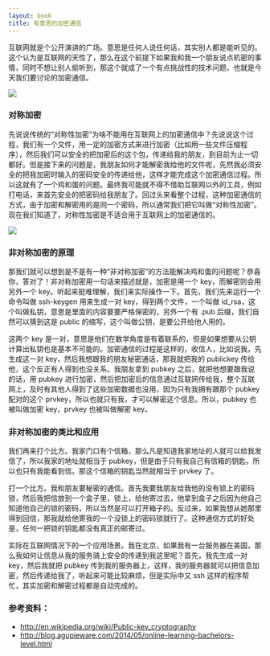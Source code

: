 ```yaml
---
layout: book
title: 有意思的加密通信
---
```


互联网就是个公开演讲的广场。意思是任何人说任何话，其实别人都是能听见的。这个认为是互联网的天性了，那么在这个前提下如果我和我一个朋友说点机密的事情，同时不想让别人偷听到，那这个就成了一个有点挑战性的技术问题，也就是今天我们要讨论的加密通信。

![](http://peterpic.qiniudn.com/mim.png)


### 对称加密
先说说传统的“对称性加密”为啥不能用在互联网上的加密通信中？先说说这个过程，我们有一个文件，用一定的加密方式来进行加密（比如用一些文件压缩程序），然后我们可以安全的把加密后的这个包，传递给我的朋友，到目前为止一切都好。但是接下来的问题是，我朋友如何才能解密我给他的文件呢，先然我必须安全的把我加密时输入的密码安全的传递给他，这样才能完成这个加密通信过程。所以这就有了一个鸡和蛋的问题。最终我可能就不得不借助互联网以外的工具，例如打电话，来首先安全的把密码给我朋友了。回过头来看整个过程，这种加密通信的方式，由于加密和解密用的是同一个密码，所以通常我们把它叫做“对称性加密”。现在我们知道了，对称性加密是不适合用于互联网上的加密通信的。

![](http://peterpic.qiniudn.com/dui_chen.png)

### 非对称加密的原理
那我们就可以想到是不是有一种“非对称加密”的方法能解决鸡和蛋的问题呢？恭喜你，答对了！非对称加密用一句话来描述就是，加密是用一个 key，而解密则会用另外一个 key。听起来挺难理解，我们来实际操作一下。首先，我们先来运行一个命令叫做 ssh-keygen 用来生成一对 key，得到两个文件，一个叫做 id_rsa，这个叫做私钥，意思是里面的内容要要严格保密的，另外一个有 .pub 后缀，我们自然可以猜到这是 public 的缩写，这个叫做公钥，是要公开给他人用的。

这两个 key 是一对，意思是他们在数学角度是有着联系的，但是如果想要从公钥计算出私钥也是基本不可能的。加密通信的过程是这样的，收信人，比如说我，先生成这一对 key，然后我想跟我的朋友秘密通话，那我就把我的 publickey 传给他，这个反正有人得到也没关系。我朋友拿到 pubkey 之后，就把他想要跟我说的话，用 pubkey 进行加密，然后把加密后的信息通过互联网传给我，整个互联网上，及时有其他人得到了这些加密数据也没用，因为只有我拥有跟那个 pubkey 配对的这个 prvkey，所以也就只有我，才可以解密这个信息。所以，pubkey 也被叫做加密 key，prvkey 也被叫做解密 key。


### 非对称加密的类比和应用

我们再来打个比方。我家门口有个信箱，那么凡是知道我家地址的人就可以给我发信了，所以我家的地址就相当于 pubkey，但是由于只有我自己有信箱的钥匙，所以也只有我能看到信。那这个信箱的钥匙当然就相当于 prvkey 了。


打一个比方。我和朋友要秘密的通信。首先我要我朋友给我他的没有锁上的密码锁，然后我把信放到一个盒子里，锁上，给他寄过去，他拿到盒子之后因为他自己知道他自己的锁的密码，所以当然是可以打开箱子的。反过来，如果我想从她那里得到回信，那我就给他寄我的一个没锁上的密码锁就行了。这种通信方式的好处是，任何一把锁的钥匙都没有真正的邮寄过。


实际在互联网情况下的一个应用场景。我在北京，如果我有一台服务器在美国，那么我如何让信息从我的服务骑上安全的传递到我这里呢？首先，我先生成一对 key，然后我就把 pubkey 传到我的服务器上，这样，我的服务器就可以把信息加密，然后传递给我了，听起来可能比较麻烦，但是实际中又 ssh 这样的程序帮忙，其实加密和解密过程都是自动完成的。

### 参考资料：
  - <http://en.wikipedia.org/wiki/Public-key_cryptography>
  - <http://blog.agupieware.com/2014/05/online-learning-bachelors-level.html>

